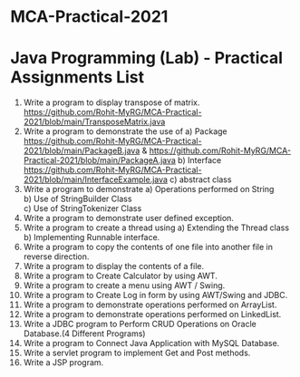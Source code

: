 # MCA-Practical-2021

# Java Programming (Lab) - Practical Assignments List
1. Write a program to display transpose of matrix.  https://github.com/Rohit-MyRG/MCA-Practical-2021/blob/main/TransposeMatrix.java
2. Write a program to demonstrate the use of
   a) Package  https://github.com/Rohit-MyRG/MCA-Practical-2021/blob/main/PackageB.java & https://github.com/Rohit-MyRG/MCA-Practical-2021/blob/main/PackageA.java
   b) Interface   https://github.com/Rohit-MyRG/MCA-Practical-2021/blob/main/InterfaceExample.java
   c) abstract class   
3. Write a program to demonstrate
  a) Operations performed on String   
  b) Use of StringBuilder Class   
  c) Use of StringTokenizer Class   
4. Write a program to demonstrate user defined exception.  
5. Write a program to create a thread using 
    a) Extending the Thread class    
    b) Implementing Runnable interface. 
6. Write a program to copy the contents of one file into another file in reverse direction.
7. Write a program to display the contents of a file.
8. Write a program to Create Calculator by using AWT. 
9. Write a program to create a menu using AWT / Swing. 
10. Write a program to Create Log in form by using AWT/Swing and JDBC. 
11. Write a program to demonstrate operations performed on ArrayList. 
12. Write a program to demonstrate operations performed on LinkedList.
13. Write a JDBC program to Perform CRUD Operations on Oracle Database.(4 Different Programs)    
14. Write a program to Connect Java Application with MySQL Database. 
15. Write a servlet program to implement Get and Post methods. 
16. Write a JSP program.
